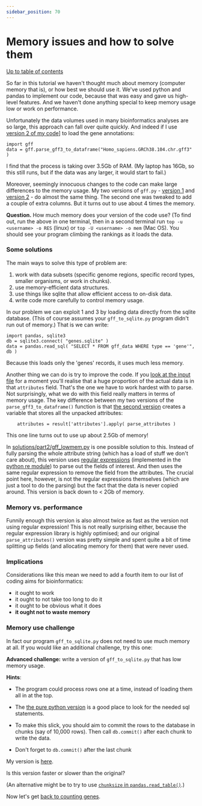 ```yaml
---
sidebar_position: 70
---
```


# Memory issues and how to solve them

[Up to table of contents](README.md)

So far in this tutorial we haven't thought much about memory (computer memory that is), or how best
we should use it. We've used python and pandas to implement our code, because that was easy and
gave us high-level features. And we haven't done anything special to keep memory usage low or work
on performance.

Unfortunately the data volumes used in many bioinformatics analyses are so large, this approach can
fall over quite quickly. And indeed if I use [version 2 of my code](solutions/part2/gff.py)] to
load the gene annotations:

```
import gff
data = gff.parse_gff3_to_dataframe("Homo_sapiens.GRCh38.104.chr.gff3" )
```

I find that the process is taking over 3.5Gb of RAM. (My laptop has 16Gb, so this still runs, but
if the data was any larger, it would start to fail.)

Moreover, seemingly innocuous changes to the code can make large differences to the memory usage.
My two versions of `gff.py` - [version 1](solutions/part1/gff.py) and [version
2](solutions/part2/gff.py) - do almost the same thing. The second one was tweaked to add a couple
of extra columns. But it turns out to use about 4 times the memory.

**Question.** How much memory does your version of the code use? (To find out, run the above in one
terminal, then in a second terminal run `top -u <username> -o RES` (linux) or `top -U <username> -o
mem` (Mac OS). You should see your program climbing the rankings as it loads the data.

### Some solutions

The main ways to solve this type of problem are:

1. work with data subsets (specific genome regions, specific record types, smaller organisms, or work in chunks).
2. use memory-efficient data structures.
3. use things like sqlite that allow efficient access to on-disk data.
4. write code more carefully to control memory usage.

In our problem we can exploit 1 and 3 by loading data directly from the sqlite database. (This of
course assumes your `gff_to_sqlite.py` program didn't run out of memory.)  That is we can write:

```
import pandas, sqlite3
db = sqlite3.connect( "genes.sqlite" )
data = pandas.read_sql( "SELECT * FROM gff_data WHERE type == 'gene'", db )
```

Because this loads only the 'genes' records, it uses much less memory.

Another thing we can do is try to improve the code. If you [look at the input
file](What_gene_annotation_data_looks_like.md) for a moment you'll realise that a huge proportion
of the actual data is in that `attributes` field. That's the one we have to work hardest with to
parse. Not surprisingly, what we do with this field really matters in terms of memory usage. The
key difference between my two versions of the `parse_gff3_to_dataframe()` function is that [the
second version](solutions/part2/gff.py) creates a variable that stores all the unpacked attributes:

```
    attributes = result['attributes'].apply( parse_attributes )
```
This one line turns out to use up about 2.5Gb of memory!

In [solutions/part2/gff_lowmem.py](solutions/part2/gff_lowmem.py) is one possible solution to this.
Instead of fully parsing the whole attribute string (which has a load of stuff we don't care
about), this version uses [regular expressions](https://en.wikipedia.org/wiki/Regular_expression)
(implemented in the [python re module](https://docs.python.org/3/library/re.html)) to parse out the
fields of interest. And then uses the same regular expression to remove the field from the
attributes. The crucial point here, however, is not the regular expressions themselves (which are
just a tool to do the parsing) but the fact that the data is never copied around. This version is
back down to < 2Gb of memory.

### Memory vs. performance

Funnily enough this version is also almost twice as fast as the version not using regular
expression! This is not really surprising either, because the regular expression library is highly
optimised; and our original `parse_attributes()` version was pretty simple and spent quite a bit of
time splitting up fields (and allocating memory for them) that were never used.

### Implications

Considerations like this mean we need to add a fourth item to our list of coding aims for
bioinformatics:

- it ought to work
- it ought to not take too long to do it
- it ought to be obvious what it does
- **it ought not to waste memory**

### Memory use challenge

In fact our program `gff_to_sqlite.py` does not need to use much memory at all. If you would like
an additional challenge, try this one:

**Advanced challenge:** write a version of `gff_to_sqlite.py` that has low memory usage.

**Hints**:

- The program could process rows one at a time, instead of loading them all in at the top.

- The [the pure python version](gff_to_sqlite_python_version.py) is a good place to look for the
  needed sql statements.

- To make this slick, you should aim to commit the rows to the database in chunks (say of 10,000 rows). Then call
  `db.commit()` after each chunk to write the data.
  
- Don't forget to `db.commit()` after the last chunk

My version is [here](solutions/low_memory/gff_to_sqlite.py).

Is this version faster or slower than the original?

(An alternative might be to try to use [`chunksize` in
`pandas.read_table()`](https://pandas.pydata.org/docs/reference/api/pandas.read_table.html).) 

Now let's get [back to counting genes](Counting_genes_2.md).

